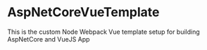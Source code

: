 # AspNetCoreVueTemplate
This is the custom Node Webpack Vue template setup for building AspNetCore and VueJS App
